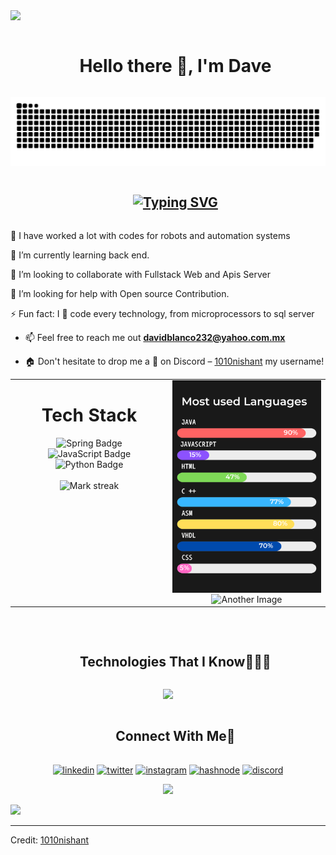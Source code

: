 
<!--horizontal divider(gradiant)-->
<img src="https://user-images.githubusercontent.com/73097560/115834477-dbab4500-a447-11eb-908a-139a6edaec5c.gif">

<!--h1 without bottom border-->
<div id="user-content-toc">
  <ul align="center">
    <summary><h1 style="display: inline-block">Hello there 👋, I'm Dave</h1></summary>
  </ul>
</div>


<!--- snake -->
<div align="center">
  <img  src="https://github.com/1999AZZAR/1999AZZAR/blob/readme/resources/img/grid-snake.svg"
       alt="snake" /></a>
</div>

<!--h2 without bottom border-->
<div id="user-content-toc">
  <ul align="center">
    <summary><h2 style="display: inline-block"><a href="<a href="https://git.io/typing-svg"><img src="https://readme-typing-svg.demolab.com?font=Fira+Code&weight=700&size=29&pause=100&color=3658F7&center=true&random=false&width=435&lines=Always+looking+for;new+Horizons" alt="Typing SVG" /></a></a>
  </ul>
</div>

<!--Intro start-->


🔭 I have worked a lot with codes for robots and automation systems

🌱 I’m currently learning back end.

👯 I’m looking to collaborate with Fullstack Web and Apis Server

🤔 I’m looking for help with Open source Contribution.

⚡ Fun fact: I 💖 code every technology, from microprocessors to sql server




- 📫 Feel free to reach me out **davidblanco232@yahoo.com.mx**

- 🏠 Don't hesitate to drop me a **👋** on Discord –  [1010nishant](https://discordapp.com/users/957722095381540874) my username!
<!--Intro end-->



<!--- stats & Trophy (start) -->
<!--- stats & Trophy (start) -->
<p align="center">
  <!--- stats (start) -->
  <table align="center">
    <tr border="none">
         <td width="50%" align="center" valign="top">
        <h1>Tech Stack</h1>
        <!-- Escudos -->
        <img src="http://img.shields.io/badge/-Spring-6db33f?style=flat-square&logo=spring&logoColor=white" alt="Spring Badge" />
        <img src="http://img.shields.io/badge/-JavaScript-f0db4f?style=flat-square&logo=javascript&logoColor=white" alt="JavaScript Badge" />
        <img src="http://img.shields.io/badge/-Python-3776AB?style=flat-square&logo=python&logoColor=white" alt="Python Badge" />
        <br><br>
        <!-- Estadísticas -->
        <img title="🔥 Get streak stats for your profile at git.io/streak-stats" alt="Mark streak" src="https://github-readme-streak-stats.herokuapp.com/?user=1010nishant&theme=dark&hide_border=false" /> 
      </td>
      <td width="50%" align="center">
        <!-- Imagen adicional -->
        <img align="center" src="https://github.com/davidblanco333/davidblanco333/blob/main/JAVA.png" alt="Java Logo" />
        <img align="center" src="https://github.com/davidblanco333/davidblanco333/blob/main/ANOTHER_IMAGE.png" alt="Another Image" />
      </td>
    </tr>
  </table>
  <!--- stats (end) -->
</p>


<!--- trophy (start) -->
<div align=center>
  <a href="">
      <img align="center" width=84% src="" />
    </a>
</div>
<!--- trophy (start) -->


</p>        
<!--- stats (end) -->


<!--h1 without bottom border-->
<div id="user-content-toc">
  <ul align="center">
    <summary><h2 style="display: inline-block">Technologies That I Know👨🏻‍💻</h2></summary>
  </ul>
</div>
<!--tech stack icons-->
<p align="center">
  <a href="https://skillicons.dev">
    <img src="https://skillicons.dev/icons?i=git,aws,cpp,css,discord,docker,postgres,prisma,pug,dynamodb,express,figma,firebase,redis,github,html,java,js,linux,md,materialui,nginx,mongodb,mysql,nextjs,nodejs,postman,py,react,redux,tailwind,ts,vscode,kubernetes&perline=14" />
  </a>
</p>


<!-- Connect with me -->
<!--h2 without bottom border-->
<div id="user-content-toc">
  <ul align="center">
    <summary><h2 style="display: inline-block">Connect With Me🤝</h2></summary>
  </ul>
</div>

<!--icons and links-->
<p align="center">
<a href="https://www.linkedin.com/in/1010nishant/" target="blank"><img align="center" src="https://user-images.githubusercontent.com/88904952/234979284-68c11d7f-1acc-4f0c-ac78-044e1037d7b0.png" alt="linkedin" height="50" width="50" /></a>
<a href="https://twitter.com/1010nishant" target="blank"><img align="center" src="https://user-images.githubusercontent.com/88904952/234980676-61bfb021-ecc8-48f7-88e6-34c1b06c4a58.png" alt="twitter" height="50" width="50" /></a> 
<a href="https://www.instagram.com/nishant.jangir.1010/" target="blank"><img align="center" src="https://user-images.githubusercontent.com/88904952/234981169-2dd1e58f-4b7e-468c-8213-034ba62156c3.png" alt="instagram" height="50" width="50" /></a>
<a href="https://1010nishant.hashnode.dev/" target="blank"><img align="center" src="https://user-images.githubusercontent.com/88904952/234982196-562aea17-5532-4550-8c08-1c7cb994a541.png" alt="hashnode" height="50" width="50" /></a>
<a href="https://discordapp.com/users/957722095381540874" target="blank"><img align="center" src="https://user-images.githubusercontent.com/88904952/234982627-019fd336-6248-453c-9b05-97c13fd1d207.png" alt="discord" height="50" width="50" /></a>
  
</p>


<!--profile visit count-->
<div align="center">
  
[![](https://visitcount.itsvg.in/api?id=1010nishant&icon=3&color=6)](https://visitcount.itsvg.in)
  
</div>


<!--horizontal divider(gradiant)-->
<img src="https://user-images.githubusercontent.com/73097560/115834477-dbab4500-a447-11eb-908a-139a6edaec5c.gif">

----------------------------------------------------------------------
Credit: [1010nishant](https://github.com/1010nishant)
